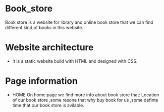 # Book_store
Book store is a website for library and online book store that we can find different kind of books in this website.

# Website architecture 
 * It is a static website build with HTML and designed with CSS.
# Page information 
* HOME 
On home page we find more info about book store that: Location of our book store ,some resone that why buy book for us ,some definte time that our book store is avilable.
 
